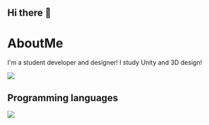 ## Hi there 👋

# AboutMe
I'm a student developer and designer!
I study Unity and 3D design!

![](https://github-readme-stats.vercel.app/api/top-langs?username=OcsMeg&show_icons=true&locale=en&layout=compact)

## Programming languages
<img src="https://skillicons.dev/icons?i=js,python,blender,csharp," /> <br /><br />
<!--
**OcsMeg/OcsMeg** is a ✨ _special_ ✨ repository because its `README.md` (this file) appears on your GitHub profile.

Here are some ideas to get you started:

- 🔭 I’m currently working on ...
- 🌱 I’m currently learning ...
- 👯 I’m looking to collaborate on ...
- 🤔 I’m looking for help with ...
- 💬 Ask me about ...
- 📫 How to reach me: ...
- 😄 Pronouns: ...
- ⚡ Fun fact: ...
-->
